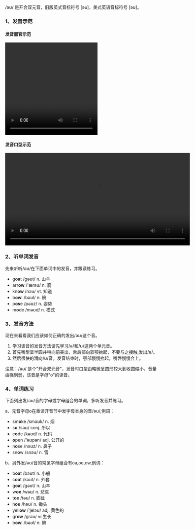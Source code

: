 /əʊ/ 是开合双元音，旧版英式音标符号 [əu]，美式英语音标符号 [əʊ]。



### 1、发音示范

#### 发音器官示范

<video src="./eu-1.mp4" width="300px" height="300px" controls="controls"></video>

#### 发音口型示范

<video src="./eu.mp4" widah="300px" height="300px" controls="controls"></video>



### 2、听单词发音

先来听听/əʊ/在下面单词中的发音，并跟读练习。

- g**oa**t /gəʊt/ n. 山羊
- arr**ow** /'ærəʊ/ n. 箭
- kn**ow** /nəʊ/ vt. 知道
- b**ow**l /bəʊl/ n. 碗
- p**os**e /pəʊz/ n. 姿势
- m**o**de /məʊd/ n. 模式



### 3、发音方法

现在来看看我们应该如何正确的发出/əʊ/这个音。

1. 学习该音的发音方法请先学习/ə/和/ʊ/这两个单元音。
2. 首先嘴型呈半圆并稍向前突出，舌后部向软颚抬起，不要与之接触,发出/ə/。
3. 然后很快的滑向/ʊ/音，发音结束时，颚部慢慢抬起，嘴唇慢慢合上。

注意：/əʊ/ 是个"开合双元音"，发音时口型由略微呈圆形较大到收圆缩小，音量由强到弱，该音是字母"o"的读音。



### 4、单词练习

下面列出发/əʊ/音的字母或字母组合的单词，多听发音并练习。

a、元音字母o在重读开音节中发字母本身的音/əʊ/,例词：

- sm**o**ke /sməʊk/ n. 烟
- s**o** /səʊ/ conj. 所以
- c**o**de /kəʊd/ n. 代码
- **o**pen /'əʊpən/ adj. 公开的
- n**o**se /nəʊz/ n. 鼻子
- sn**o**w /snəʊ/ n. 雪

b、另外发/əʊ/音的常见字母组合有oa,oe,ow,例词：

- b**oa**t /bəʊt/ n. 小船
- c**oa**t /kəʊt/ n. 外套
- g**oa**t /gəʊt/ n. 山羊
- w**oe** /wəʊ/ n. 悲哀
- t**oe** /təʊ/ n. 脚趾
- h**oe** /həʊ/ n. 锄头
- yell**ow** /'jeləʊ/ adj. 黄色的
- gr**ow** /grəʊ/ vi.生长
- b**ow**l /bəʊl/ n. 碗